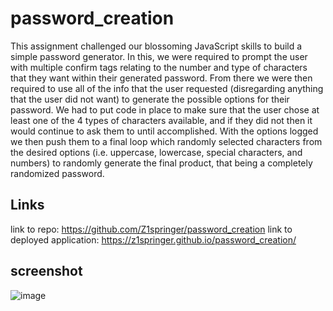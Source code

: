 # password_creation

This assignment challenged our blossoming JavaScript skills to build a simple password generator. In this, we were required to prompt the user with multiple confirm tags relating to the number and type of characters that they want within their generated password. From there we were then required to use all of the info that the user requested (disregarding anything that the user did not want) to generate the possible options for their password. We had to put code in place to make sure that the user chose at least one of the 4 types of characters available, and if they did not then it would continue to ask them to until accomplished. With the options logged we then push them to a final loop which randomly selected characters from the desired options (i.e. uppercase, lowercase, special characters, and numbers) to randomly generate the final product, that being a completely randomized password.

## Links
link to repo: https://github.com/Z1springer/password_creation
link to deployed application: https://z1springer.github.io/password_creation/

## screenshot


![image](https://user-images.githubusercontent.com/74688904/101845119-b48c5080-3b02-11eb-82cb-758eddb04f31.png)
